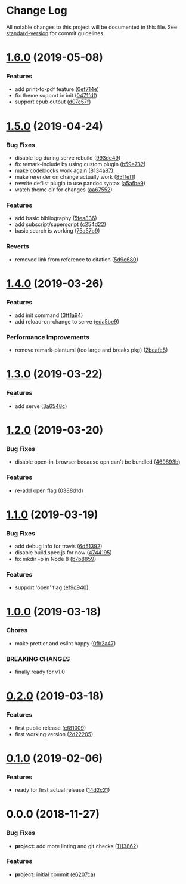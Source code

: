 # Change Log

All notable changes to this project will be documented in this file. See [standard-version](https://github.com/conventional-changelog/standard-version) for commit guidelines.

<a name="1.6.0"></a>
# [1.6.0](https://github.com/Symbitic/markbook/compare/v1.5.0...v1.6.0) (2019-05-08)


### Features

* add print-to-pdf feature ([0ef714e](https://github.com/Symbitic/markbook/commit/0ef714e))
* fix theme support in init ([0471fdf](https://github.com/Symbitic/markbook/commit/0471fdf))
* support epub output ([d07c57f](https://github.com/Symbitic/markbook/commit/d07c57f))



<a name="1.5.0"></a>
# [1.5.0](https://github.com/Symbitic/markbook/compare/v1.4.0...v1.5.0) (2019-04-24)


### Bug Fixes

* disable log during serve rebuild ([993de49](https://github.com/Symbitic/markbook/commit/993de49))
* fix remark-include by using custom plugin ([b59e732](https://github.com/Symbitic/markbook/commit/b59e732))
* make codeblocks work again ([8134a87](https://github.com/Symbitic/markbook/commit/8134a87))
* make rerender on change actually work ([85f1ef1](https://github.com/Symbitic/markbook/commit/85f1ef1))
* rewrite deflist plugin to use pandoc syntax ([a5afbe9](https://github.com/Symbitic/markbook/commit/a5afbe9))
* watch theme dir for changes ([aa67552](https://github.com/Symbitic/markbook/commit/aa67552))


### Features

* add basic bibliography ([5fea836](https://github.com/Symbitic/markbook/commit/5fea836))
* add subscript/superscript ([c254d22](https://github.com/Symbitic/markbook/commit/c254d22))
* basic search is working ([75a57b9](https://github.com/Symbitic/markbook/commit/75a57b9))


### Reverts

* removed link from reference to citation ([5d9c680](https://github.com/Symbitic/markbook/commit/5d9c680))



<a name="1.4.0"></a>
# [1.4.0](https://github.com/Symbitic/markbook/compare/v1.3.0...v1.4.0) (2019-03-26)


### Features

* add init command ([3ff1a94](https://github.com/Symbitic/markbook/commit/3ff1a94))
* add reload-on-change to serve ([eda5be9](https://github.com/Symbitic/markbook/commit/eda5be9))


### Performance Improvements

* remove remark-plantuml (too large and breaks pkg) ([2beafe8](https://github.com/Symbitic/markbook/commit/2beafe8))



<a name="1.3.0"></a>
# [1.3.0](https://github.com/Symbitic/markbook/compare/v1.2.0...v1.3.0) (2019-03-22)

### Features

* add serve ([3a6548c](https://github.com/Symbitic/markbook/commit/3a6548c))

<a name="1.2.0"></a>

# [1.2.0](https://github.com/Symbitic/markbook/compare/v1.1.0...v1.2.0) (2019-03-20)

### Bug Fixes

* disable open-in-browser because opn can't be bundled ([469893b](https://github.com/Symbitic/markbook/commit/469893b))

### Features

* re-add open flag ([0388d1d](https://github.com/Symbitic/markbook/commit/0388d1d))

<a name="1.1.0"></a>

# [1.1.0](https://github.com/Symbitic/markbook/compare/v1.0.0...v1.1.0) (2019-03-19)

### Bug Fixes

* add debug info for travis ([6d51392](https://github.com/Symbitic/markbook/commit/6d51392))
* disable build.spec.js for now ([4744195](https://github.com/Symbitic/markbook/commit/4744195))
* fix mkdir -p in Node 8 ([b7b8859](https://github.com/Symbitic/markbook/commit/b7b8859))

### Features

* support 'open' flag ([ef9d940](https://github.com/Symbitic/markbook/commit/ef9d940))

<a name="1.0.0"></a>

# [1.0.0](https://github.com/Symbitic/markbook/compare/v0.2.0...v1.0.0) (2019-03-18)

### Chores

* make prettier and eslint happy ([0fb2a47](https://github.com/Symbitic/markbook/commit/0fb2a47))

### BREAKING CHANGES

* finally ready for v1.0

<a name="0.2.0"></a>

# [0.2.0](https://github.com/Symbitic/markbook/compare/v0.1.0...v0.2.0) (2019-03-18)

### Features

* first public release ([cf81009](https://github.com/Symbitic/markbook/commit/cf81009))
* first working version ([2d22205](https://github.com/Symbitic/markbook/commit/2d22205))

<a name="0.1.0"></a>

# [0.1.0](https://github.com/Symbitic/markbook/compare/v0.0.0...v0.1.0) (2019-02-06)

### Features

* ready for first actual release ([14d2c21](https://github.com/Symbitic/markbook/commit/14d2c21))

<a name="0.0.0"></a>

# 0.0.0 (2018-11-27)

### Bug Fixes

* **project:** add more linting and git checks ([1113862](https://github.com/Symbitic/markbook/commit/1113862))

### Features

* **project:** initial commit ([e6207ca](https://github.com/Symbitic/markbook/commit/e6207ca))
